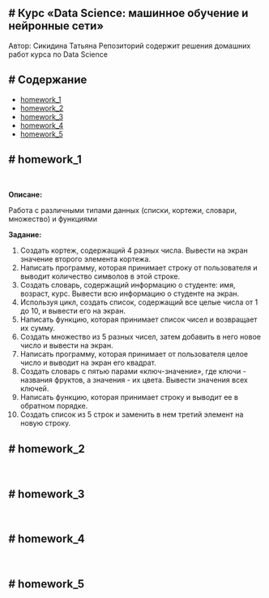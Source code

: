 <h2># Курс «Data Science: машинное обучение и нейронные сети»</h2>
<p>
    Автор: Сикидина Татьяна
    Репозиторий содержит решения домашних работ курса по Data Science
</p>
<h2># Содержание</h2>
<ul>
    <li><a href="#hm1">homework_1</a></li>
    <li><a href="#hm2">homework_2</a></li>
    <li><a href="#hm3">homework_3</a></li>
    <li><a href="#hm4">homework_4</a></li>
    <li><a href="#hm5">homework_5</a></li>
</ul>
<h2 id='hm1'># homework_1</h2></br>
<p>
    <b>Описане:</b>
    <p>Работа с различными типами данных (списки, кортежи, словари, множество) и функциями</p>
    <b>Задание:</b>
    <p>
        <ol>
            <li>Создать кортеж, содержащий 4 разных числа. Вывести на экран значение второго элемента кортежа.</li>
            <li>Написать программу, которая принимает строку от пользователя и выводит количество символов в этой строке.</li>
            <li>Создать словарь, содержащий информацию о студенте: имя, возраст, курс. Вывести всю информацию о студенте на экран.</li>
            <li>Используя цикл, создать список, содержащий все целые числа от 1 до 10, и вывести его на экран.</li>
            <li>Написать функцию, которая принимает список чисел и возвращает их сумму.</li>
            <li>Создать множество из 5 разных чисел, затем добавить в него новое число и вывести на экран.</li>
            <li>Написать программу, которая принимает от пользователя целое число и выводит на экран его квадрат.</li>
            <li>Создать словарь с пятью парами «ключ-значение», где ключи - названия фруктов, а значения - их цвета. Вывести значения всех ключей.</li>
            <li>Написать функцию, которая принимает строку и выводит ее в обратном порядке.</li>
            <li>Создать список из 5 строк и заменить в нем третий элемент на новую строку.</li>
        </ol>        
    </p>
</p>
<h2># homework_2</h2></br>
<h2># homework_3</h2></br>
<h2># homework_4</h2></br>
<h2># homework_5</h2></br>


